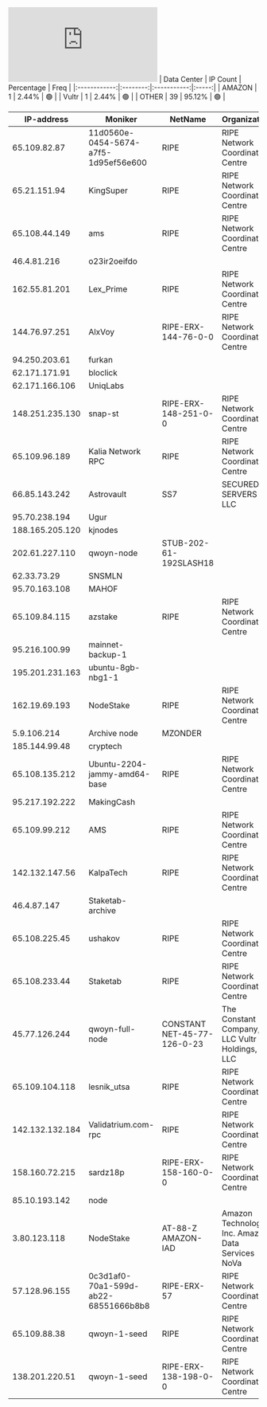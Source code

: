 ![Diagramm](https://github.com/obajay/StateSync-snapshots/blob/main/Projects/Qwoyn/1/README.md)
| Data Center | IP Count | Percentage | Freq |
|:------------:|:--------:|:-----------:|:-----:|
| AMAZON | 1 | 2.44% | 🟢 |
| Vultr | 1 | 2.44% | 🟢 |
| OTHER | 39 | 95.12% | 🟢 |

<!-- START_TABLE -->
| IP-address | Moniker | NetName | Organization |
|-------------|-------------|-------------|-------------|
| 65.109.82.87 | 11d0560e-0454-5674-a7f5-1d95ef56e600 | RIPE | RIPE Network Coordination Centre |
| 65.21.151.94 | KingSuper | RIPE | RIPE Network Coordination Centre |
| 65.108.44.149 | ams | RIPE | RIPE Network Coordination Centre |
| 46.4.81.216 | o23ir2oeifdo |  |  |
| 162.55.81.201 | Lex_Prime | RIPE | RIPE Network Coordination Centre |
| 144.76.97.251 | AlxVoy | RIPE-ERX-144-76-0-0 | RIPE Network Coordination Centre |
| 94.250.203.61 | furkan |  |  |
| 62.171.171.91 | bloclick |  |  |
| 62.171.166.106 | UniqLabs |  |  |
| 148.251.235.130 | snap-st | RIPE-ERX-148-251-0-0 | RIPE Network Coordination Centre |
| 65.109.96.189 | Kalia Network RPC | RIPE | RIPE Network Coordination Centre |
| 66.85.143.242 | Astrovault | SS7 | SECURED SERVERS LLC |
| 95.70.238.194 | Ugur |  |  |
| 188.165.205.120 | kjnodes |  |  |
| 202.61.227.110 | qwoyn-node | STUB-202-61-192SLASH18 |  |
| 62.33.73.29 | SNSMLN |  |  |
| 95.70.163.108 | MAHOF |  |  |
| 65.109.84.115 | azstake | RIPE | RIPE Network Coordination Centre |
| 95.216.100.99 | mainnet-backup-1 |  |  |
| 195.201.231.163 | ubuntu-8gb-nbg1-1 |  |  |
| 162.19.69.193 | NodeStake | RIPE | RIPE Network Coordination Centre |
| 5.9.106.214 | Archive node | MZONDER |  |  |
| 185.144.99.48 | cryptech |  |  |
| 65.108.135.212 | Ubuntu-2204-jammy-amd64-base | RIPE | RIPE Network Coordination Centre |
| 95.217.192.222 | MakingCash |  |  |
| 65.109.99.212 | AMS | RIPE | RIPE Network Coordination Centre |
| 142.132.147.56 | KalpaTech | RIPE | RIPE Network Coordination Centre |
| 46.4.87.147 | Staketab-archive |  |  |
| 65.108.225.45 | ushakov | RIPE | RIPE Network Coordination Centre |
| 65.108.233.44 | Staketab | RIPE | RIPE Network Coordination Centre |
| 45.77.126.244 | qwoyn-full-node | CONSTANT NET-45-77-126-0-23 | The Constant Company, LLC Vultr Holdings, LLC |
| 65.109.104.118 | lesnik_utsa | RIPE | RIPE Network Coordination Centre |
| 142.132.132.184 | Validatrium.com-rpc | RIPE | RIPE Network Coordination Centre |
| 158.160.72.215 | sardz18p | RIPE-ERX-158-160-0-0 | RIPE Network Coordination Centre |
| 85.10.193.142 | node |  |  |
| 3.80.123.118 | NodeStake | AT-88-Z AMAZON-IAD | Amazon Technologies Inc. Amazon Data Services NoVa |
| 57.128.96.155 | 0c3d1af0-70a1-599d-ab22-68551666b8b8 | RIPE-ERX-57 | RIPE Network Coordination Centre |
| 65.109.88.38 | qwoyn-1-seed | RIPE | RIPE Network Coordination Centre |
| 138.201.220.51 | qwoyn-1-seed | RIPE-ERX-138-198-0-0 | RIPE Network Coordination Centre |

<!-- END_TABLE -->